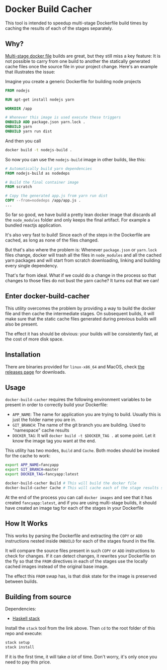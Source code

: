 # Docker Build Cacher

This tool is intended to speedup multi-stage Dockerfile build times by caching the results of each of the
stages separately.

## Why?

[Multi-stage docker file](https://docs.docker.com/engine/userguide/eng-image/multistage-build/) builds are great,
but they still miss a key feature: It is not possible to carry from one build to another the statically generated
cache files once the source file in your project change. Here's an example that illustrates the issue:

Imagine you create a generic Dockerfile for building node projects

```Dockerfile
FROM nodejs

RUN apt-get install nodejs yarn

WORKDIR /app

# Whenever this image is used execute these triggers
ONBUILD ADD package.json yarn.lock .
ONBUILD yarn
ONBUILD yarn run dist
```

And then you call

```bash
docker build -t nodejs-build .
```

So now you can use the `nodejs-build` image in other builds, like this:

```Dockerfile
# Automatically build yarn dependencies
FROM nodejs-build as nodedeps

# Build the final container image
FROM scratch

# Copy the generated app.js from yarn run dist
COPY --from=nodedeps /app/app.js .
...
```

So far so good, we have build a pretty lean docker image that discards all the `node_modules`
folder and only keeps the final artifact. For example a bundled reactjs application.

It's also very fast to build! Since each of the steps in the Dockerfile are cached, as long as
none of the files changed.

But that's also where the problem is: Whenever `package.json` or `yarn.lock` files change, docker
will trash all the files in `node_modules` and all the cached yarn packages and will start from
scratch downloading, linking and building every single dependency.

That's far from ideal. What if we could do a change in the process so that changes to those files
do not bust the yarn cache? It turns out that we can!

## Enter docker-build-cacher

This utility overcomes the problem by providing a way to build the docker file and then cache the
intermediate stages. On subsequent builds, it will make sure that the static cache files generated
during previous builds will also be present.

The effect it has should be obvious: your builds will be consistently fast, at the cost of more disk space.

## Installation

There are binaries provided for `linux-x86_64` and MacOS, check
[the releases page](https://github.com/seatgeek/docker-build-cacher/releases) for downloads.

## Usage

`docker-build-cacher` requires the following environment variables to be present in order to correctly build
your Dockerfile:

* `APP_NAME`: The name for application you are trying to build. Usually this is just the folder name you are in.
* `GIT_BRANCH`: The name of the git branch you are building. Used to "namespace" cache results
* `DOCKER_TAG`: It will `docker build -t $DOCKER_TAG .` at some point. Let it know the image tag you want at the end.

This utility has two modes, `Build` and `Cache`. Both modes should be invoked for the cache to work:

```bash
export APP_NAME=fancyapp
export GIT_BRANCH=master
export DOCKER_TAG=fancyapp:latest

docker-build-cacher Build # This will build the docker file
docker-build-cacher Cache # This will cache each of the stage results separately
```

At the end of the process you can call `docker images` and see that it has created `fancyapp:latest`, and if you are using
multi-stage builds, it should have created an image tag for each of the stages in your Dockerfile

## How It Works

This works by parsing the Dockerfile and extracting the `COPY` or `ADD` instructions nested inside `ONBUILD` for each of
the stages found in the file.

It will compare the source files present in such `COPY` or `ADD` instructions to check for changes. If it can detect changes,
it rewrites your Dockerfile on the fly so that the `FROM` directives in each of the stages use the locally cached images instead
of the original base image.

The effect this `FROM` swap has, is that disk state for the image is preserved between builds.


## Building from source

Dependencies:

- [Haskell stack](https://docs.haskellstack.org/en/stable/README/#how-to-install)

Install the `stack` tool from the link above. Then `cd` to the root folder of this repo and execute:

```sh
stack setup
stack install
```

If it is the first time, it will take *a lot* of time. Don't worry, it's only once you need to pay this price.
